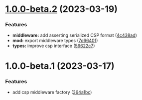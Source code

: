 # [1.0.0-beta.2](https://github.com/httpland/csp-middleware/compare/1.0.0-beta.1...1.0.0-beta.2) (2023-03-19)


### Features

* **middleware:** add asserting serialized CSP format ([4c438ad](https://github.com/httpland/csp-middleware/commit/4c438ade007c91781bff663dfe0625e3e89ee2ec))
* **mod:** export middleware types ([7d66401](https://github.com/httpland/csp-middleware/commit/7d66401df82be9147ee3d5cf7eebf847182ea1cc))
* **types:** improve csp interface ([56622c7](https://github.com/httpland/csp-middleware/commit/56622c7ccc4caf028c712cd74ecc9fca9d2a076f))

# 1.0.0-beta.1 (2023-03-17)


### Features

* add csp middleware factory ([364a1bc](https://github.com/httpland/csp-middleware/commit/364a1bc556cb5d7df3c30d39c4c89ce16d1c7d40))
